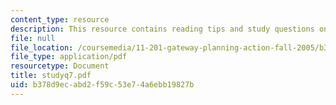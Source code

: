 ```yaml
---
content_type: resource
description: This resource contains reading tips and study questions on session 7.
file: null
file_location: /coursemedia/11-201-gateway-planning-action-fall-2005/b378d9ecabd2f59c53e74a6ebb19827b_studyq7.pdf
file_type: application/pdf
resourcetype: Document
title: studyq7.pdf
uid: b378d9ec-abd2-f59c-53e7-4a6ebb19827b
---
```

